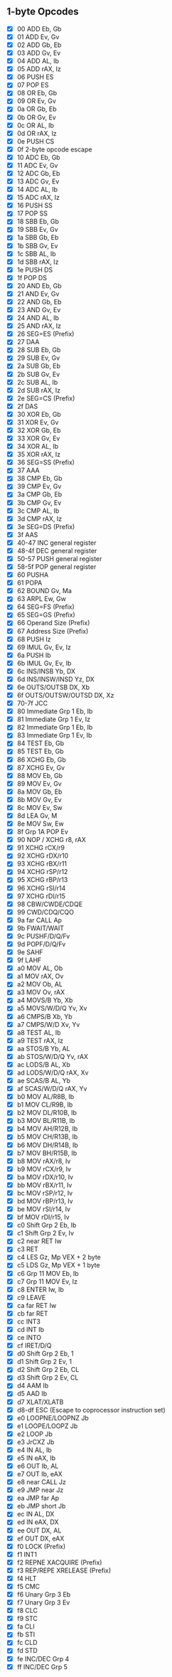 ## 1-byte Opcodes
- [x] 00 ADD Eb, Gb
- [x] 01 ADD Ev, Gv
- [x] 02 ADD Gb, Eb
- [x] 03 ADD Gv, Ev
- [x] 04 ADD AL, Ib
- [x] 05 ADD rAX, Iz
- [x] 06 PUSH ES
- [x] 07 POP ES
- [x] 08 OR Eb, Gb
- [x] 09 OR Ev, Gv
- [x] 0a OR Gb, Eb
- [x] 0b OR Gv, Ev
- [x] 0c OR AL, Ib
- [x] 0d OR rAX, Iz
- [x] 0e PUSH CS
- [x] 0f 2-byte opcode escape
- [x] 10 ADC Eb, Gb
- [x] 11 ADC Ev, Gv
- [x] 12 ADC Gb, Eb
- [x] 13 ADC Gv, Ev
- [x] 14 ADC AL, Ib
- [x] 15 ADC rAX, Iz
- [x] 16 PUSH SS
- [x] 17 POP SS
- [x] 18 SBB Eb, Gb
- [x] 19 SBB Ev, Gv
- [x] 1a SBB Gb, Eb
- [x] 1b SBB Gv, Ev
- [x] 1c SBB AL, Ib
- [x] 1d SBB rAX, Iz
- [x] 1e PUSH DS
- [x] 1f POP DS
- [x] 20 AND Eb, Gb
- [x] 21 AND Ev, Gv
- [x] 22 AND Gb, Eb
- [x] 23 AND Gv, Ev
- [x] 24 AND AL, Ib
- [x] 25 AND rAX, Iz
- [x] 26 SEG=ES (Prefix)
- [x] 27 DAA
- [x] 28 SUB Eb, Gb
- [x] 29 SUB Ev, Gv
- [x] 2a SUB Gb, Eb
- [x] 2b SUB Gv, Ev
- [x] 2c SUB AL, Ib
- [x] 2d SUB rAX, Iz
- [x] 2e SEG=CS (Prefix)
- [x] 2f DAS
- [x] 30 XOR Eb, Gb
- [x] 31 XOR Ev, Gv
- [x] 32 XOR Gb, Eb
- [x] 33 XOR Gv, Ev
- [x] 34 XOR AL, Ib
- [x] 35 XOR rAX, Iz
- [x] 36 SEG=SS (Prefix)
- [x] 37 AAA
- [x] 38 CMP Eb, Gb
- [x] 39 CMP Ev, Gv
- [x] 3a CMP Gb, Eb
- [x] 3b CMP Gv, Ev
- [x] 3c CMP AL, Ib
- [x] 3d CMP rAX, Iz
- [x] 3e SEG=DS (Prefix)
- [x] 3f AAS
- [x] 40-47 INC general register
- [x] 48-4f DEC general register
- [x] 50-57 PUSH general register
- [x] 58-5f POP general register
- [x] 60 PUSHA
- [x] 61 POPA
- [x] 62 BOUND Gv, Ma
- [x] 63 ARPL Ew, Gw
- [x] 64 SEG=FS (Prefix)
- [x] 65 SEG=GS (Prefix)
- [x] 66 Operand Size (Prefix)
- [x] 67 Address Size (Prefix)
- [x] 68 PUSH Iz
- [x] 69 IMUL Gv, Ev, Iz
- [x] 6a PUSH Ib
- [x] 6b IMUL Gv, Ev, Ib
- [x] 6c INS/INSB Yb, DX
- [x] 6d INS/INSW/INSD Yz, DX
- [x] 6e OUTS/OUTSB DX, Xb
- [x] 6f OUTS/OUTSW/OUTSD DX, Xz
- [x] 70-7f JCC
- [x] 80 Immediate Grp 1 Eb, Ib
- [x] 81 Immediate Grp 1 Ev, Iz
- [x] 82 Immediate Grp 1 Eb, Ib
- [x] 83 Immediate Grp 1 Ev, Ib
- [x] 84 TEST Eb, Gb
- [x] 85 TEST Eb, Gb
- [x] 86 XCHG Eb, Gb
- [x] 87 XCHG Ev, Gv
- [x] 88 MOV Eb, Gb
- [x] 89 MOV Ev, Gv
- [x] 8a MOV Gb, Eb
- [x] 8b MOV Gv, Ev
- [x] 8c MOV Ev, Sw
- [x] 8d LEA Gv, M
- [x] 8e MOV Sw, Ew
- [x] 8f Grp 1A POP Ev
- [x] 90 NOP / XCHG r8, rAX
- [x] 91 XCHG rCX/r9
- [x] 92 XCHG rDX/r10
- [x] 93 XCHG rBX/r11
- [x] 94 XCHG rSP/r12
- [x] 95 XCHG rBP/r13
- [x] 96 XCHG rSI/r14
- [x] 97 XCHG rDI/r15
- [x] 98 CBW/CWDE/CDQE
- [x] 99 CWD/CDQ/CQO
- [x] 9a far CALL Ap
- [x] 9b FWAIT/WAIT
- [x] 9c PUSHF/D/Q/Fv
- [x] 9d POPF/D/Q/Fv
- [x] 9e SAHF
- [x] 9f LAHF
- [x] a0 MOV AL, Ob
- [x] a1 MOV rAX, Ov
- [x] a2 MOV Ob, AL
- [x] a3 MOV Ov, rAX
- [x] a4 MOVS/B Yb, Xb
- [x] a5 MOVS/W/D/Q Yv, Xv
- [x] a6 CMPS/B Xb, Yb
- [x] a7 CMPS/W/D Xv, Yv
- [x] a8 TEST AL, Ib
- [x] a9 TEST rAX, Iz
- [x] aa STOS/B Yb, AL
- [x] ab STOS/W/D/Q Yv, rAX
- [x] ac LODS/B AL, Xb
- [x] ad LODS/W/D/Q rAX, Xv
- [x] ae SCAS/B AL, Yb
- [x] af SCAS/W/D/Q rAX, Yv
- [x] b0 MOV AL/R8B, Ib
- [x] b1 MOV CL/R9B, Ib
- [x] b2 MOV DL/R10B, Ib
- [x] b3 MOV BL/R11B, Ib
- [x] b4 MOV AH/R12B, Ib
- [x] b5 MOV CH/R13B, Ib
- [x] b6 MOV DH/R14B, Ib
- [x] b7 MOV BH/R15B, Ib
- [x] b8 MOV rAX/r8, Iv
- [x] b9 MOV rCX/r9, Iv
- [x] ba MOV rDX/r10, Iv
- [x] bb MOV rBX/r11, Iv
- [x] bc MOV rSP/r12, Iv
- [x] bd MOV rBP/r13, Iv
- [x] be MOV rSI/r14, Iv
- [x] bf MOV rDI/r15, Iv
- [x] c0 Shift Grp 2 Eb, Ib
- [x] c1 Shift Grp 2 Ev, Iv
- [x] c2 near RET Iw
- [x] c3 RET
- [x] c4 LES Gz, Mp VEX + 2 byte
- [x] c5 LDS Gz, Mp VEX + 1 byte
- [x] c6 Grp 11 MOV Eb, Ib
- [x] c7 Grp 11 MOV Ev, Iz
- [x] c8 ENTER Iw, Ib
- [x] c9 LEAVE
- [x] ca far RET Iw
- [x] cb far RET
- [x] cc INT3
- [x] cd INT Ib
- [x] ce INTO
- [x] cf IRET/D/Q
- [x] d0 Shift Grp 2 Eb, 1
- [x] d1 Shift Grp 2 Ev, 1
- [x] d2 Shift Grp 2 Eb, CL
- [x] d3 Shift Grp 2 Ev, CL
- [x] d4 AAM Ib
- [x] d5 AAD Ib
- [x] d7 XLAT/XLATB
- [x] d8-df ESC (Escape to coprocessor instruction set)
- [x] e0 LOOPNE/LOOPNZ Jb
- [x] e1 LOOPE/LOOPZ Jb
- [x] e2 LOOP Jb
- [x] e3 JrCXZ Jb
- [x] e4 IN AL, Ib
- [x] e5 IN eAX, Ib
- [x] e6 OUT Ib, AL
- [x] e7 OUT Ib, eAX
- [x] e8 near CALL Jz
- [x] e9 JMP near Jz
- [x] ea JMP far Ap
- [x] eb JMP short Jb
- [x] ec IN AL, DX
- [x] ed IN eAX, DX
- [x] ee OUT DX, AL
- [x] ef OUT DX, eAX
- [x] f0 LOCK (Prefix)
- [x] f1 INT1
- [x] f2 REPNE XACQUIRE (Prefix)
- [x] f3 REP/REPE XRELEASE (Prefix)
- [x] f4 HLT
- [x] f5 CMC
- [x] f6 Unary Grp 3 Eb
- [x] f7 Unary Grp 3 Ev
- [x] f8 CLC
- [x] f9 STC
- [x] fa CLI
- [x] fb STI
- [x] fc CLD
- [x] fd STD
- [x] fe INC/DEC Grp 4
- [x] ff INC/DEC Grp 5
